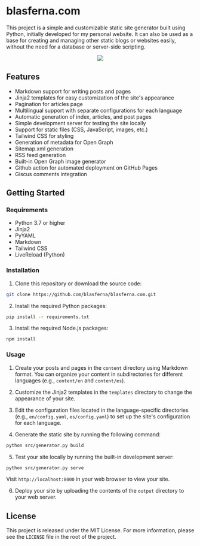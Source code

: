 # blasferna.com

This project is a simple and customizable static site generator built using Python, initially developed for my personal website. It can also be used as a base for creating and managing other static blogs or websites easily, without the need for a database or server-side scripting.

<p align="center">
    <img src="https://github.com/blasferna/blasferna.com/assets/8385910/081144fb-5214-4042-abda-35310439bf04" />
</p>


## Features

* Markdown support for writing posts and pages
* Jinja2 templates for easy customization of the site's appearance
* Pagination for articles page
* Multilingual support with separate configurations for each language
* Automatic generation of index, articles, and post pages
* Simple development server for testing the site locally
* Support for static files (CSS, JavaScript, images, etc.)
* Tailwind CSS for styling
* Generation of metadata for Open Graph
* Sitemap.xml generation
* RSS feed generation
* Built-in Open Graph image generator
* Github action for automated deployment on GitHub Pages
* Giscus comments integration

## Getting Started

### Requirements

* Python 3.7 or higher
* Jinja2
* PyYAML
* Markdown
* Tailwind CSS
* LiveReload (Python)

### Installation

1. Clone this repository or download the source code:

```bash
git clone https://github.com/blasferna/blasferna.com.git
```

2. Install the required Python packages:

```bash
pip install -r requirements.txt
```

3. Install the required Node.js packages:

```bash
npm install
```


### Usage

1. Create your posts and pages in the `content` directory using Markdown format. You can organize your content in subdirectories for different languages (e.g., `content/en` and `content/es`).

2. Customize the Jinja2 templates in the `templates` directory to change the appearance of your site.

3. Edit the configuration files located in the language-specific directories (e.g., `en/config.yaml`, `es/config.yaml`) to set up the site's configuration for each language.

4. Generate the static site by running the following command:

```bash
python src/generator.py build
```

5. Test your site locally by running the built-in development server:

```bash
python src/generator.py serve
```

Visit `http://localhost:8000` in your web browser to view your site.

6. Deploy your site by uploading the contents of the `output` directory to your web server.


## License

This project is released under the MIT License. For more information, please see the `LICENSE` file in the root of the project.

